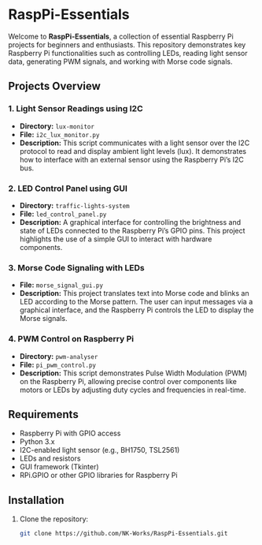 # RaspPi-Essentials

Welcome to **RaspPi-Essentials**, a collection of essential Raspberry Pi projects for beginners and enthusiasts. This repository demonstrates key Raspberry Pi functionalities such as controlling LEDs, reading light sensor data, generating PWM signals, and working with Morse code signals.

## Projects Overview

### 1. Light Sensor Readings using I2C
- **Directory:** `lux-monitor`
- **File:** `i2c_lux_monitor.py`
- **Description:** This script communicates with a light sensor over the I2C protocol to read and display ambient light levels (lux). It demonstrates how to interface with an external sensor using the Raspberry Pi’s I2C bus.

### 2. LED Control Panel using GUI
- **Directory:** `traffic-lights-system`
- **File:** `led_control_panel.py`
- **Description:** A graphical interface for controlling the brightness and state of LEDs connected to the Raspberry Pi’s GPIO pins. This project highlights the use of a simple GUI to interact with hardware components.

### 3. Morse Code Signaling with LEDs
- **File:** `morse_signal_gui.py`
- **Description:** This project translates text into Morse code and blinks an LED according to the Morse pattern. The user can input messages via a graphical interface, and the Raspberry Pi controls the LED to display the Morse signals.

### 4. PWM Control on Raspberry Pi
- **Directory:** `pwm-analyser`
- **File:** `pi_pwm_control.py`
- **Description:** This script demonstrates Pulse Width Modulation (PWM) on the Raspberry Pi, allowing precise control over components like motors or LEDs by adjusting duty cycles and frequencies in real-time.

## Requirements

- Raspberry Pi with GPIO access
- Python 3.x
- I2C-enabled light sensor (e.g., BH1750, TSL2561)
- LEDs and resistors
- GUI framework (Tkinter)
- RPi.GPIO or other GPIO libraries for Raspberry Pi

## Installation

1. Clone the repository:
   ```bash
   git clone https://github.com/NK-Works/RaspPi-Essentials.git
